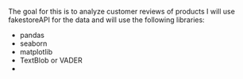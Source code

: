 The goal for this is to analyze customer reviews of products
I will use fakestoreAPI for the data and will use the following libraries: 
- pandas
- seaborn
- matplotlib
- TextBlob or VADER
-